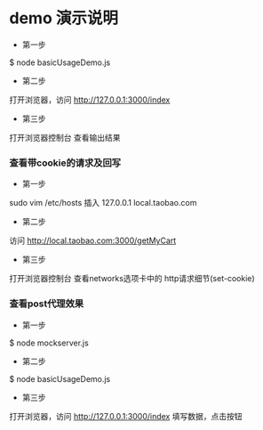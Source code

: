 # demo 演示说明

* 第一步 

$ node basicUsageDemo.js


* 第二步

打开浏览器，访问 http://127.0.0.1:3000/index

* 第三步

打开浏览器控制台 查看输出结果

### 查看带cookie的请求及回写

* 第一步

sudo vim /etc/hosts
插入 127.0.0.1 local.taobao.com

* 第二步

访问 http://local.taobao.com:3000/getMyCart

* 第三步

打开浏览器控制台 查看networks选项卡中的 http请求细节(set-cookie)


### 查看post代理效果

* 第一步

$ node mockserver.js

* 第二步

$ node basicUsageDemo.js

* 第三步

打开浏览器，访问 http://127.0.0.1:3000/index
填写数据，点击按钮

